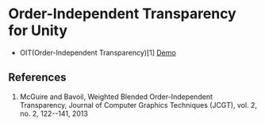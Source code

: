 Order-Independent Transparency for Unity
==========
* OIT(Order-Independent Transparency)[1]
[Demo](http://nobnak.github.io/SceneSamples/SimpleBlendedOIT/SimpleBlendedOIT.html)

## References
 1. McGuire and Bavoil, Weighted Blended Order-Independent Transparency, Journal of Computer Graphics Techniques (JCGT), vol. 2, no. 2, 122--141, 2013 
